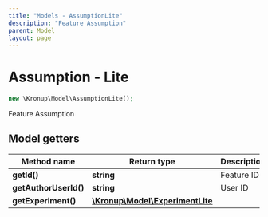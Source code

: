 ```yaml
---
title: "Models - AssumptionLite"
description: "Feature Assumption"
parent: Model
layout: page
---
```


# Assumption - Lite

```php
new \Kronup\Model\AssumptionLite();
```

Feature Assumption

## Model getters

Method name | Return type | Description
------------ | ------------- | -------------
**getId()** | **string** | Feature ID
**getAuthorUserId()** | **string** | User ID
**getExperiment()** | [**\Kronup\Model\ExperimentLite**](../ExperimentLite) | 

